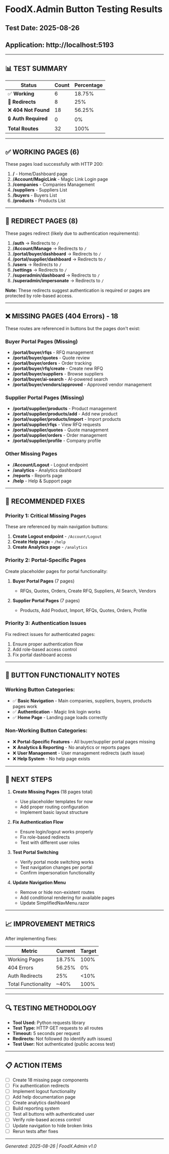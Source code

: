 # FoodX.Admin Button Testing Results
## Test Date: 2025-08-26
## Application: http://localhost:5193

---

## 📊 TEST SUMMARY

| Status | Count | Percentage |
|--------|-------|------------|
| ✅ **Working** | 6 | 18.75% |
| 🔄 **Redirects** | 8 | 25% |
| ❌ **404 Not Found** | 18 | 56.25% |
| 🔒 **Auth Required** | 0 | 0% |
| **Total Routes** | 32 | 100% |

---

## ✅ WORKING PAGES (6)

These pages load successfully with HTTP 200:

1. **/** - Home/Dashboard page
2. **/Account/MagicLink** - Magic Link Login page
3. **/companies** - Companies Management
4. **/suppliers** - Suppliers List
5. **/buyers** - Buyers List  
6. **/products** - Products List

---

## 🔄 REDIRECT PAGES (8)

These pages redirect (likely due to authentication requirements):

1. **/auth** → Redirects to `/`
2. **/Account/Manage** → Redirects to `/`
3. **/portal/buyer/dashboard** → Redirects to `/`
4. **/portal/supplier/dashboard** → Redirects to `/`
5. **/users** → Redirects to `/`
6. **/settings** → Redirects to `/`
7. **/superadmin/dashboard** → Redirects to `/`
8. **/superadmin/impersonate** → Redirects to `/`

**Note:** These redirects suggest authentication is required or pages are protected by role-based access.

---

## ❌ MISSING PAGES (404 Errors) - 18

These routes are referenced in buttons but the pages don't exist:

### Buyer Portal Pages (Missing)
- **/portal/buyer/rfqs** - RFQ management
- **/portal/buyer/quotes** - Quote review
- **/portal/buyer/orders** - Order tracking
- **/portal/buyer/rfq/create** - Create new RFQ
- **/portal/buyer/suppliers** - Browse suppliers
- **/portal/buyer/ai-search** - AI-powered search
- **/portal/buyer/vendors/approved** - Approved vendor management

### Supplier Portal Pages (Missing)
- **/portal/supplier/products** - Product management
- **/portal/supplier/products/add** - Add new product
- **/portal/supplier/products/import** - Import products
- **/portal/supplier/rfqs** - View RFQ requests
- **/portal/supplier/quotes** - Quote management
- **/portal/supplier/orders** - Order management
- **/portal/supplier/profile** - Company profile

### Other Missing Pages
- **/Account/Logout** - Logout endpoint
- **/analytics** - Analytics dashboard
- **/reports** - Reports page
- **/help** - Help & Support page

---

## 🔧 RECOMMENDED FIXES

### Priority 1: Critical Missing Pages
These are referenced by main navigation buttons:

1. **Create Logout endpoint** - `/Account/Logout`
2. **Create Help page** - `/help`
3. **Create Analytics page** - `/analytics`

### Priority 2: Portal-Specific Pages
Create placeholder pages for portal functionality:

1. **Buyer Portal Pages** (7 pages)
   - RFQs, Quotes, Orders, Create RFQ, Suppliers, AI Search, Vendors

2. **Supplier Portal Pages** (7 pages)
   - Products, Add Product, Import, RFQs, Quotes, Orders, Profile

### Priority 3: Authentication Issues
Fix redirect issues for authenticated pages:

1. Ensure proper authentication flow
2. Add role-based access control
3. Fix portal dashboard access

---

## 📝 BUTTON FUNCTIONALITY NOTES

### Working Button Categories:
- ✅ **Basic Navigation** - Main companies, suppliers, buyers, products pages work
- ✅ **Authentication** - Magic link login works
- ✅ **Home Page** - Landing page loads correctly

### Non-Working Button Categories:
- ❌ **Portal-Specific Features** - All buyer/supplier portal pages missing
- ❌ **Analytics & Reporting** - No analytics or reports pages
- ❌ **User Management** - User management redirects (auth issue)
- ❌ **Help System** - No help page exists

---

## 🚀 NEXT STEPS

1. **Create Missing Pages** (18 pages total)
   - Use placeholder templates for now
   - Add proper routing configuration
   - Implement basic layout structure

2. **Fix Authentication Flow**
   - Ensure login/logout works properly
   - Fix role-based redirects
   - Test with different user roles

3. **Test Portal Switching**
   - Verify portal mode switching works
   - Test navigation changes per portal
   - Confirm impersonation functionality

4. **Update Navigation Menu**
   - Remove or hide non-existent routes
   - Add conditional rendering for available pages
   - Update SimplifiedNavMenu.razor

---

## 📈 IMPROVEMENT METRICS

After implementing fixes:

| Metric | Current | Target |
|--------|---------|--------|
| Working Pages | 18.75% | 100% |
| 404 Errors | 56.25% | 0% |
| Auth Redirects | 25% | <10% |
| Total Functionality | ~40% | 100% |

---

## 🔍 TESTING METHODOLOGY

- **Tool Used:** Python requests library
- **Test Type:** HTTP GET requests to all routes
- **Timeout:** 5 seconds per request
- **Redirects:** Not followed (to identify auth issues)
- **Test User:** Not authenticated (public access test)

---

## 📋 ACTION ITEMS

- [ ] Create 18 missing page components
- [ ] Fix authentication redirects
- [ ] Implement logout functionality
- [ ] Add help documentation page
- [ ] Create analytics dashboard
- [ ] Build reporting system
- [ ] Test all buttons with authenticated user
- [ ] Verify role-based access control
- [ ] Update navigation to hide broken links
- [ ] Rerun tests after fixes

---

*Generated: 2025-08-26 | FoodX.Admin v1.0*